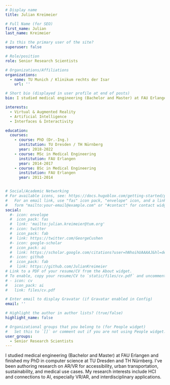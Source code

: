 ```yaml
---
# Display name
title: Julian Kreimeier

# Full Name (for SEO)
first_name: Julian
last_name: Kreimeier

# Is this the primary user of the site?
superuser: false

# Role/position
role: Senior Research Scientists

# Organizations/Affiliations
organizations:
  - name: TU Munich / Klinikum rechts der Isar
    url: ''

# Short bio (displayed in user profile at end of posts)
bio: I studied medical engineering (Bachelor and Master) at FAU Erlangen and finished my PhD at TU Dresden and TH Nürnberg. My research interests include HCI and connections to AI, especially VR and AR as well as interdisciplinary applications.

interests:
  - Virtual & Augmented Reality
  - Artificial Intelligence
  - Interfaces & Interactivity

education:
  courses:
    - course: PhD (Dr.-Ing.) 
      institution: TU Dresden / TH Nürnberg
      year: 2018-2022
    - course: MSc in Medical Engineering
      institution: FAU Erlangen
      year: 2014-2017
    - course: BSc in Medical Engineering
      institution: FAU Erlangen
      year: 2011-2014


# Social/Academic Networking
# For available icons, see: https://docs.hugoblox.com/getting-started/page-builder/#icons
#   For an email link, use "fas" icon pack, "envelope" icon, and a link in the
#   form "mailto:your-email@example.com" or "#contact" for contact widget.
social:
  #- icon: envelope
  #  icon_pack: fas
  #  link: 'mailto:julian.kreimeier@tum.org'
  #- icon: twitter
  #  icon_pack: fab
  #  link: https://twitter.com/GeorgeCushen
  #- icon: google-scholar
  #  icon_pack: ai
  #  link: https://scholar.google.com/citations?user=hNhoihUAAAAJ&hl=de
  #- icon: github
  #  icon_pack: fab
  #  link: https://github.com/JulianKreimeier
# Link to a PDF of your resume/CV from the About widget.
# To enable, copy your resume/CV to `static/files/cv.pdf` and uncomment the lines below.
# - icon: cv
#   icon_pack: ai
#   link: files/cv.pdf

# Enter email to display Gravatar (if Gravatar enabled in Config)
email: ''

# Highlight the author in author lists? (true/false)
highlight_name: false

# Organizational groups that you belong to (for People widget)
#   Set this to `[]` or comment out if you are not using People widget.
user_groups:
  - Senior Research Scientists
---
```


I studied medical engineering (Bachelor and Master) at FAU Erlangen and finished my PhD in computer science at TU Dresden and TH Nürnberg. I've been authoring research on AR/VR for accessibility, urban transportation, sustainability, and medical use cases. My research interests include HCI and connections to AI, especially VR/AR, and interdisciplinary applications.
